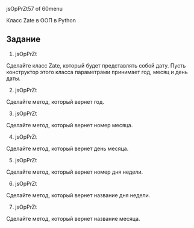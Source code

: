 
jsOpPrZt57 of 60menu

Класс Zate в ООП в Python

## Задание

1. jsOpPrZt

Сделайте класс Zate, который будет представлять собой дату. Пусть конструктор этого класса параметрами принимает год, месяц и день даты.

2. jsOpPrZt

Сделайте метод, который вернет год.

3. jsOpPrZt

Сделайте метод, который вернет номер месяца.

4. jsOpPrZt

Сделайте метод, который вернет день месяца.

5. jsOpPrZt

Сделайте метод, который вернет номер дня недели.

6. jsOpPrZt

Сделайте метод, который вернет название дня недели.

7. jsOpPrZt

Сделайте метод, который вернет название месяца.


